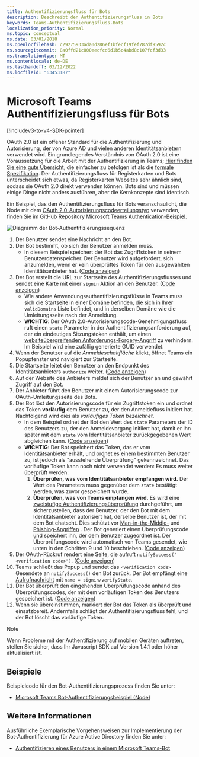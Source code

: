 ```yaml
---
title: Authentifizierungsfluss für Bots
description: Beschreibt den Authentifizierungsfluss in Bots
keywords: Teams-Authentifizierungsfluss-Bots
localization_priority: Normal
ms.topic: conceptual
ms.date: 03/01/2018
ms.openlocfilehash: c29275933ada0d286ef1bfecf19fef787df9592c
ms.sourcegitcommit: 8a0ffd21c800eecfcd6d1b5c4abd8c107fcf3d33
ms.translationtype: MT
ms.contentlocale: de-DE
ms.lasthandoff: 03/12/2022
ms.locfileid: "63453187"
---
```

# <a name="microsoft-teams-authentication-flow-for-bots"></a>Microsoft Teams Authentifizierungsfluss für Bots

[!include[v3-to-v4-SDK-pointer](~/includes/v3-to-v4-pointer-bots.md)]

OAuth 2.0 ist ein offener Standard für die Authentifizierung und Autorisierung, der von Azure AD und vielen anderen Identitätsanbietern verwendet wird. Ein grundlegendes Verständnis von OAuth 2.0 ist eine Voraussetzung für die Arbeit mit der Authentifizierung in Teams; [Hier finden Sie eine gute Übersicht](https://aaronparecki.com/oauth-2-simplified/), die einfacher zu befolgen ist als die [formale Spezifikation](https://oauth.net/2/). Der Authentifizierungsfluss für Registerkarten und Bots unterscheidet sich etwas, da Registerkarten Websites sehr ähnlich sind, sodass sie OAuth 2.0 direkt verwenden können. Bots sind und müssen einige Dinge nicht anders ausführen, aber die Kernkonzepte sind identisch.

Ein Beispiel, das den Authentifizierungsfluss für Bots veranschaulicht, die Node mit dem [OAuth 2.0-Autorisierungscodeerteilungstyp](https://oauth.net/2/grant-types/authorization-code/) verwenden, finden Sie im GitHub Repository Microsoft Teams [Authentication-Beispiel](https://github.com/OfficeDev/microsoft-teams-sample-auth-node).

![Diagramm der Bot-Authentifizierungssequenz](~/assets/images/authentication/bot_auth_sequence_diagram.png)

1. Der Benutzer sendet eine Nachricht an den Bot.
2. Der Bot bestimmt, ob sich der Benutzer anmelden muss.
    * In diesem Beispiel speichert der Bot das Zugriffstoken in seinem Benutzerdatenspeicher. Der Benutzer wird aufgefordert, sich anzumelden, wenn er kein überprüftes Token für den ausgewählten Identitätsanbieter hat. ([Code anzeigen](https://github.com/OfficeDev/microsoft-teams-sample-auth-node/blob/469952a26d618dbf884a3be53c7d921cc580b1e2/src/utils/AuthenticationUtils.ts#L58-L76))
3. Der Bot erstellt die URL zur Startseite des Authentifizierungsflusses und sendet eine Karte mit einer `signin` Aktion an den Benutzer. ([Code anzeigen](https://github.com/OfficeDev/microsoft-teams-sample-auth-node/blob/469952a26d618dbf884a3be53c7d921cc580b1e2/src/dialogs/BaseIdentityDialog.ts#L160-L190))
    * Wie andere Anwendungsauthentifizierungsflüsse in Teams muss sich die Startseite in einer Domäne befinden, die sich in Ihrer `validDomains` Liste befindet, und in derselben Domäne wie die Umleitungsseite nach der Anmeldung.
    * **WICHTIG**: Der OAuth 2.0-Autorisierungscode-Genehmigungsfluss ruft einen `state` Parameter in der Authentifizierungsanforderung auf, der ein eindeutiges Sitzungstoken enthält, um einen [websiteübergreifenden Anforderungs-Forgery-Angriff](https://en.wikipedia.org/wiki/Cross-site_request_forgery) zu verhindern. Im Beispiel wird eine zufällig generierte GUID verwendet.
4. Wenn der Benutzer auf die *Anmeldeschaltfläche* klickt, öffnet Teams ein Popupfenster und navigiert zur Startseite.
5. Die Startseite leitet den Benutzer an den Endpunkt des Identitätsanbieters `authorize` weiter. ([Code anzeigen](https://github.com/OfficeDev/microsoft-teams-sample-auth-node/blob/469952a26d618dbf884a3be53c7d921cc580b1e2/public/html/auth-start.html#L51-L56))
6. Auf der Website des Anbieters meldet sich der Benutzer an und gewährt Zugriff auf den Bot.
7. Der Anbieter führt den Benutzer mit einem Autorisierungscode zur OAuth-Umleitungsseite des Bots.
8. Der Bot löst den Autorisierungscode für ein Zugriffstoken ein und ordnet das Token **vorläufig** dem Benutzer zu, der den Anmeldefluss initiiert hat. Nachfolgend wird dies als *vorläufiges Token bezeichnet*.
    * In dem Beispiel ordnet der Bot den Wert des `state` Parameters der ID des Benutzers zu, der den Anmeldevorgang initiiert hat, damit er ihn später mit dem `state` vom Identitätsanbieter zurückgegebenen Wert abgleichen kann. ([Code anzeigen](https://github.com/OfficeDev/microsoft-teams-sample-auth-node/blob/469952a26d618dbf884a3be53c7d921cc580b1e2/src/AuthBot.ts#L70-L99))
    * **WICHTIG**: Der Bot speichert das Token, das er vom Identitätsanbieter erhält, und ordnet es einem bestimmten Benutzer zu, ist jedoch als "ausstehende Überprüfung" gekennzeichnet. Das vorläufige Token kann noch nicht verwendet werden: Es muss weiter überprüft werden:
      1. **Überprüfen, was vom Identitätsanbieter empfangen wird.** Der Wert des Parameters muss gegenüber dem `state` bestätigt werden, was zuvor gespeichert wurde.
      1. **Überprüfen, was von Teams empfangen wird.** Es wird eine [zweistufige Authentifizierungsüberprüfung](https://en.wikipedia.org/wiki/Man-in-the-middle_attack) durchgeführt, um sicherzustellen, dass der Benutzer, der den Bot mit dem Identitätsanbieter autorisiert hat, derselbe Benutzer ist, der mit dem Bot chatscht. Dies schützt vor [Man-in-the-Middle-](https://en.wikipedia.org/wiki/Man-in-the-middle_attack) und [Phishing-Angriffen](https://en.wikipedia.org/wiki/Phishing) . Der Bot generiert einen Überprüfungscode und speichert ihn, der dem Benutzer zugeordnet ist. Der Überprüfungscode wird automatisch von Teams gesendet, wie unten in den Schritten 9 und 10 beschrieben. ([Code anzeigen](https://github.com/OfficeDev/microsoft-teams-sample-auth-node/blob/469952a26d618dbf884a3be53c7d921cc580b1e2/src/AuthBot.ts#L100-L113))
9. Der OAuth-Rückruf rendert eine Seite, die aufruft `notifySuccess("<verification code>")`. ([Code anzeigen](https://github.com/OfficeDev/microsoft-teams-sample-auth-node/blob/master/src/views/oauth-callback-success.hbs))
10. Teams schließt das Popup und sendet das `<verification code>` Gesendete an `notifySuccess()` den Bot zurück. Der Bot empfängt eine [Aufrufnachricht](/bot-framework/dotnet/bot-builder-dotnet-activities#invoke) mit `name = signin/verifyState`.
11. Der Bot überprüft den eingehenden Überprüfungscode anhand des Überprüfungscodes, der mit dem vorläufigen Token des Benutzers gespeichert ist. ([Code anzeigen](https://github.com/OfficeDev/microsoft-teams-sample-auth-node/blob/469952a26d618dbf884a3be53c7d921cc580b1e2/src/dialogs/BaseIdentityDialog.ts#L127-L140))
12. Wenn sie übereinstimmen, markiert der Bot das Token als überprüft und einsatzbereit. Andernfalls schlägt der Authentifizierungsfluss fehl, und der Bot löscht das vorläufige Token.

> [!Note]
> Wenn Probleme mit der Authentifizierung auf mobilen Geräten auftreten, stellen Sie sicher, dass Ihr Javascript SDK auf Version 1.4.1 oder höher aktualisiert ist.

## <a name="samples"></a>Beispiele

Beispielcode für den Bot-Authentifizierungsprozess finden Sie unter:

* [Microsoft Teams Bot-Authentifizierungsbeispiel (Node)](https://github.com/OfficeDev/microsoft-teams-sample-auth-node)

## <a name="more-details"></a>Weitere Informationen

Ausführliche Exemplarische Vorgehensweisen zur Implementierung der Bot-Authentifizierung für Azure Active Directory finden Sie unter:

* [Authentifizieren eines Benutzers in einem Microsoft Teams-Bot](~/resources/bot-v3/bot-authentication/auth-bot-AAD.md)
